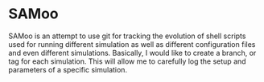 # SAMoo

SAMoo is an attempt to use git for tracking the evolution of shell scripts used for running different simulation as well as different configuration files and even different simulations. Basically, I would like to create a branch, or tag for each simulation. This will allow me to carefully log the setup and parameters of a specific simulation.